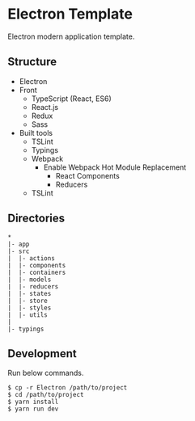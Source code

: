 # Electron Template
Electron modern application template.


## Structure

* Electron
* Front
  * TypeScript (React, ES6)
  * React.js
  * Redux
  * Sass
* Built tools
  * TSLint
  * Typings
  * Webpack
    * Enable Webpack Hot Module Replacement
      * React Components
      * Reducers
  * TSLint


## Directories

```
*
|- app
|- src
|  |- actions
|  |- components
|  |- containers
|  |- models
|  |- reducers
|  |- states
|  |- store
|  |- styles
|  |- utils
|
|- typings
```


## Development

Run below commands.

```
$ cp -r Electron /path/to/project
$ cd /path/to/project
$ yarn install
$ yarn run dev
```

